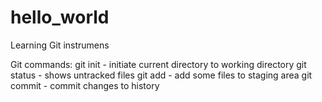 # hello_world
Learning Git instrumens

Git commands:
git init - initiate current directory to working directory 
git status - shows untracked files
git add - add some files to staging area
git commit - commit changes to history
